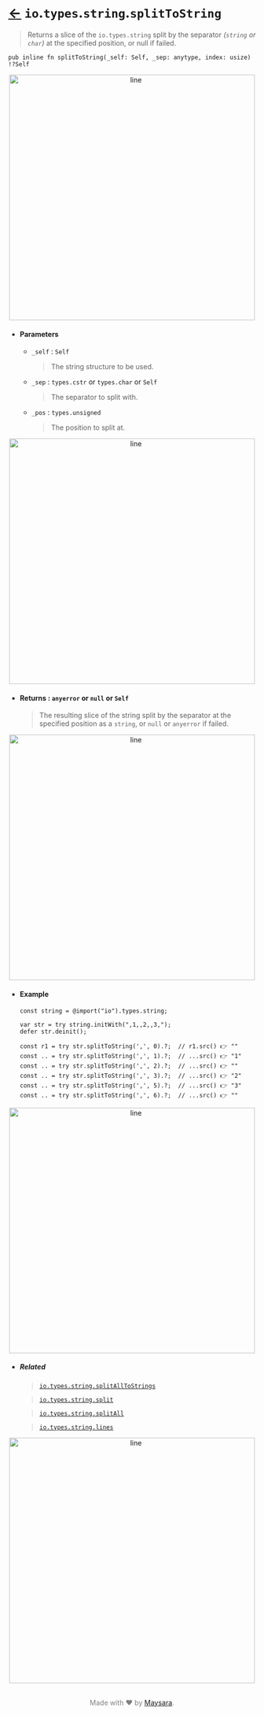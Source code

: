 # [←](../readme.md) `io`.`types`.`string`.`splitToString`

> Returns a slice of the `io.types.string` split by the separator _(`string` or `char`)_ at the specified position, or null if failed.

```zig
pub inline fn splitToString(_self: Self, _sep: anytype, index: usize) !?Self
```

<div align="center">
<img src="https://raw.githubusercontent.com/Super-ZIG/io/refs/heads/main/docs/dist/img/md/line.png" alt="line" style="width:500px;"/>
</div>

- #### Parameters

    - `_self` : `Self`

        > The string structure to be used.

    - `_sep` : `types.cstr` or `types.char` or `Self`

        > The separator to split with.

    - `_pos` : `types.unsigned`

        > The position to split at.

<div align="center">
<img src="https://raw.githubusercontent.com/Super-ZIG/io/refs/heads/main/docs/dist/img/md/line.png" alt="line" style="width:500px;"/>
</div>

- #### Returns : `anyerror` or `null` or `Self`

    > The resulting slice of the string split by the separator at the specified position as a `string`, or `null` or `anyerror` if failed.

<div align="center">
<img src="https://raw.githubusercontent.com/Super-ZIG/io/refs/heads/main/docs/dist/img/md/line.png" alt="line" style="width:500px;"/>
</div>

- #### Example


    ```zig
    const string = @import("io").types.string;
    ```

    ```zig
    var str = try string.initWith(",1,,2,,3,");
    defer str.deinit();

    const r1 = try str.splitToString(',', 0).?;  // r1.src() 👉 ""
    const .. = try str.splitToString(',', 1).?;  // ...src() 👉 "1"
    const .. = try str.splitToString(',', 2).?;  // ...src() 👉 ""
    const .. = try str.splitToString(',', 3).?;  // ...src() 👉 "2"
    const .. = try str.splitToString(',', 5).?;  // ...src() 👉 "3"
    const .. = try str.splitToString(',', 6).?;  // ...src() 👉 ""
    ```

<div align="center">
<img src="https://raw.githubusercontent.com/Super-ZIG/io/refs/heads/main/docs/dist/img/md/line.png" alt="line" style="width:500px;"/>
</div>

- ##### Related

  > [`io.types.string.splitAllToStrings`](./splitAllToStrings.md)

  > [`io.types.string.split`](./split.md)

  > [`io.types.string.splitAll`](./splitAll.md)

  > [`io.types.string.lines`](./lines.md)

<div align="center">
<img src="https://raw.githubusercontent.com/Super-ZIG/io/refs/heads/main/docs/dist/img/md/line.png" alt="line" style="width:500px;"/>
</div>

<p align="center" style="color:grey;"><br />Made with ❤️ by <a href="http://github.com/maysara-elshewehy" target="blank">Maysara</a>.</p>
